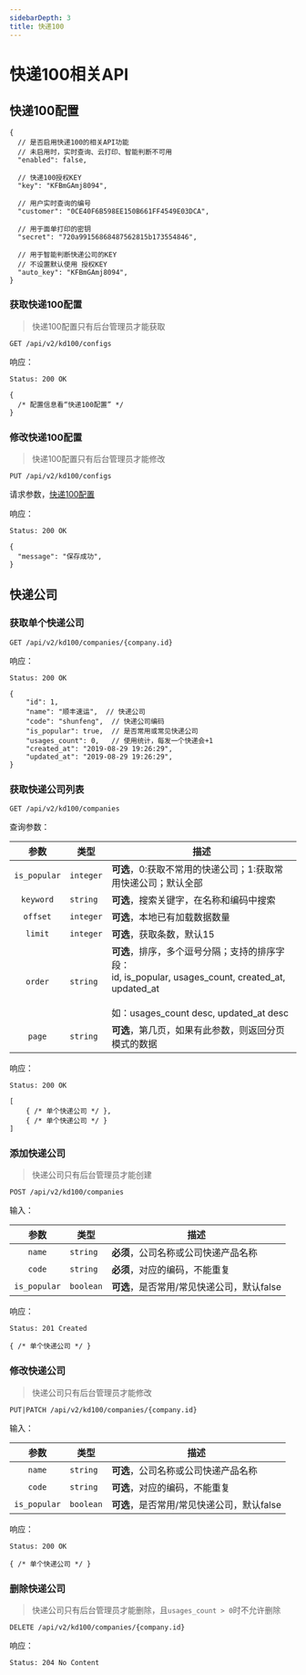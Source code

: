 ```yaml
---
sidebarDepth: 3
title: 快递100
---
```


# 快递100相关API

## 快递100配置

```json5
{
  // 是否启用快递100的相关API功能
  // 未启用时，实时查询、云打印、智能判断不可用
  "enabled": false,
  
  // 快递100授权KEY
  "key": "KFBmGAmj8094",

  // 用户实时查询的编号
  "customer": "0CE40F6B598EE150B661FF4549E03DCA",
  
  // 用于面单打印的密钥
  "secret": "720a99156868487562815b173554846",
  
  // 用于智能判断快递公司的KEY
  // 不设置默认使用 授权KEY
  "auto_key": "KFBmGAmj8094",
}
```

### 获取快递100配置

> 快递100配置只有后台管理员才能获取

```
GET /api/v2/kd100/configs
```

响应：

```
Status: 200 OK
```
```json5
{
  /* 配置信息看“快递100配置” */
}
```

### 修改快递100配置

> 快递100配置只有后台管理员才能修改

```
PUT /api/v2/kd100/configs
```

请求参数，[快递100配置](#快递100配置)

响应：

```
Status: 200 OK
```
```json5
{
  "message": "保存成功",
}
```

## 快递公司

### 获取单个快递公司

```
GET /api/v2/kd100/companies/{company.id}
```

响应：

```
Status: 200 OK
```
```json5
{
    "id": 1,
    "name": "顺丰速运",  // 快递公司
    "code": "shunfeng",  // 快递公司编码
    "is_popular": true,  // 是否常用或常见快递公司
    "usages_count": 0,   // 使用统计，每发一个快递会+1
    "created_at": "2019-08-29 19:26:29",
    "updated_at": "2019-08-29 19:26:29",
}
```

### 获取快递公司列表

```
GET /api/v2/kd100/companies
```

查询参数：

| 参数 | 类型 | 描述 |
|:----:|----|----|
| `is_popular` | `integer` | **可选**，0:获取不常用的快递公司；1:获取常用快递公司；默认全部 |
| `keyword` | `string` | **可选**，搜索关键字，在名称和编码中搜索 |
| `offset` | `integer` | **可选**，本地已有加载数据数量 |
| `limit` | `integer` | **可选**，获取条数，默认15 |
| `order` | `string` | **可选**，排序，多个逗号分隔；支持的排序字段：<br>id, is_popular, usages_count, created_at, updated_at<br><br>如：usages_count desc, updated_at desc |
| `page` | `string` | **可选**，第几页，如果有此参数，则返回分页模式的数据 |

响应：

```
Status: 200 OK
```
```json5
[
    { /* 单个快递公司 */ },
    { /* 单个快递公司 */ }
]
```

### 添加快递公司

> 快递公司只有后台管理员才能创建

```
POST /api/v2/kd100/companies
```

输入：

| 参数 | 类型 | 描述 |
|:----:|----|----|
| `name` | `string` | **必须**，公司名称或公司快递产品名称 |
| `code` | `string` | **必须**，对应的编码，不能重复 |
| `is_popular` | `boolean` | **可选**，是否常用/常见快递公司，默认false |

响应：

```
Status: 201 Created
```
```json5
{ /* 单个快递公司 */ }
```

### 修改快递公司

> 快递公司只有后台管理员才能修改

```
PUT|PATCH /api/v2/kd100/companies/{company.id}
```

输入：

| 参数 | 类型 | 描述 |
|:----:|----|----|
| `name` | `string` | **可选**，公司名称或公司快递产品名称 |
| `code` | `string` | **可选**，对应的编码，不能重复 |
| `is_popular` | `boolean` | **可选**，是否常用/常见快递公司，默认false |

响应：

```
Status: 200 OK
```
```json5
{ /* 单个快递公司 */ }
```

### 删除快递公司

> 快递公司只有后台管理员才能删除，且`usages_count > 0`时不允许删除

```
DELETE /api/v2/kd100/companies/{company.id}
```

响应：

```
Status: 204 No Content
```
